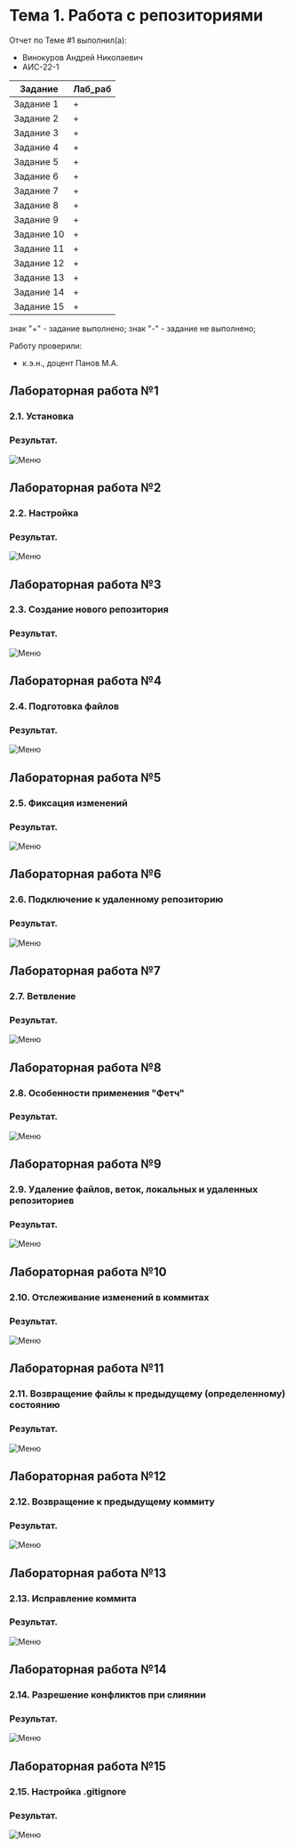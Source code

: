 # Тема 1. Работа с репозиториями
Отчет по Теме #1 выполнил(а):
- Винокуров Андрей Николаевич
- АИС-22-1

| Задание | Лаб_раб |
| ------ | ------ |
| Задание 1 | + |
| Задание 2 | + |
| Задание 3 | + |
| Задание 4 | + |
| Задание 5 | + |
| Задание 6 | + |
| Задание 7 | + |
| Задание 8 | + |
| Задание 9 | + |
| Задание 10 | + |
| Задание 11 | + |
| Задание 12 | + |
| Задание 13 | + |
| Задание 14 | + |
| Задание 15 | + |

знак "+" - задание выполнено; знак "-" - задание не выполнено;

Работу проверили:
- к.э.н., доцент Панов М.А.

## Лабораторная работа №1
### 2.1. Установка

### Результат.
![Меню](https://github.com/AnViStark/Python_Software_Engineering/blob/Тема_1/Topic%201/1.1.png)

## Лабораторная работа №2
### 2.2. Настройка

### Результат.
![Меню](https://github.com/AnViStark/Python_Software_Engineering/blob/Тема_1/Topic%201/1.2.png)

## Лабораторная работа №3
### 2.3. Создание нового репозитория

### Результат.
![Меню](https://github.com/AnViStark/Python_Software_Engineering/blob/Тема_1/Topic%201/1.3.png)
  
## Лабораторная работа №4
### 2.4. Подготовка файлов

### Результат.
![Меню](https://github.com/AnViStark/Python_Software_Engineering/blob/Тема_1/Topic%201/1.4.png)

## Лабораторная работа №5
### 2.5. Фиксация изменений

### Результат.
![Меню](https://github.com/AnViStark/Python_Software_Engineering/blob/Тема_1/Topic%201/1.5.png)

## Лабораторная работа №6
### 2.6. Подключение к удаленному репозиторию

### Результат.
![Меню](https://github.com/AnViStark/Python_Software_Engineering/blob/Тема_1/Topic%201/1.6.png)

## Лабораторная работа №7
### 2.7. Ветвление

### Результат.
![Меню](https://github.com/AnViStark/Python_Software_Engineering/blob/Тема_1/Topic%201/1.7.png)

## Лабораторная работа №8
### 2.8. Особенности применения "Фетч"

### Результат.
![Меню](https://github.com/AnViStark/Python_Software_Engineering/blob/Тема_1/Topic%201/1.8.png)

## Лабораторная работа №9
### 2.9. Удаление файлов, веток, локальных и удаленных репозиториев

### Результат.
![Меню](https://github.com/AnViStark/Python_Software_Engineering/blob/Тема_1/Topic%201/1.9.png)

## Лабораторная работа №10
### 2.10. Отслеживание изменений в коммитах

### Результат.
![Меню](https://github.com/AnViStark/Python_Software_Engineering/blob/Тема_1/Topic%201/1.10.png)

## Лабораторная работа №11
### 2.11. Возвращение файлы к предыдущему (определенному) состоянию

### Результат.
![Меню](https://github.com/AnViStark/Python_Software_Engineering/blob/Тема_1/Topic%201/1.11.png)
  
## Лабораторная работа №12
### 2.12. Возвращение к предыдущему коммиту

### Результат.
![Меню](https://github.com/AnViStark/Python_Software_Engineering/blob/Тема_1/Topic%201/1.12.png)
  
## Лабораторная работа №13
### 2.13. Исправление коммита

### Результат.
![Меню](https://github.com/AnViStark/Python_Software_Engineering/blob/Тема_1/Topic%201/1.13.png)
  
## Лабораторная работа №14
### 2.14. Разрешение конфликтов при слиянии

### Результат.
![Меню](https://github.com/AnViStark/Python_Software_Engineering/blob/Тема_1/Topic%201/1.14.png)
  
## Лабораторная работа №15
### 2.15. Настройка .gitignore

### Результат.
![Меню](https://github.com/AnViStark/Python_Software_Engineering/blob/Тема_1/Topic%201/1.15.png)
